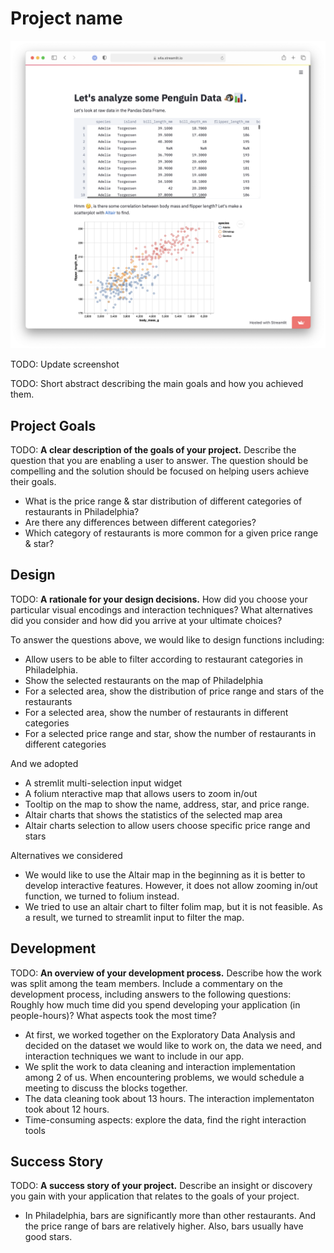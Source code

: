 # Project name

![A screenshot of your application. Could be a GIF.](screenshot.png)

TODO: Update screenshot

TODO: Short abstract describing the main goals and how you achieved them.

## Project Goals

TODO: **A clear description of the goals of your project.** Describe the question that you are enabling a user to answer. The question should be compelling and the solution should be focused on helping users achieve their goals.

- What is the price range & star distribution of different categories of restaurants in Philadelphia? 
- Are there any differences between different categories?
- Which category of restaurants is more common for a given price range & star?

## Design

TODO: **A rationale for your design decisions.** How did you choose your particular visual encodings and interaction techniques? What alternatives did you consider and how did you arrive at your ultimate choices?

To answer the questions above, we would like to design functions including:

- Allow users to be able to filter according to restaurant categories in Philadelphia.
- Show the selected restaurants on the map of Philadelphia
- For a selected area, show the distribution of price range and stars of the restaurants
- For a selected area, show the number of restaurants in different categories
- For a selected price range and star, show the number of restaurants in different categories

And we adopted

- A stremlit multi-selection input widget
- A folium nteractive map that allows users to zoom in/out
- Tooltip on the map to show the name, address, star, and price range.
- Altair charts that shows the statistics of the selected map area
- Altair charts selection to allow users choose specific price range and stars

Alternatives we considered

- We would like to use the Altair map in the beginning as it is better to develop interactive features. However, it does not allow zooming in/out function, we turned to folium instead.
- We tried to use an altair chart to filter folim map, but it is not feasible. As a result, we turned to streamlit input to filter the map.


## Development

TODO: **An overview of your development process.** Describe how the work was split among the team members. Include a commentary on the development process, including answers to the following questions: Roughly how much time did you spend developing your application (in people-hours)? What aspects took the most time?


- At first, we worked together on the Exploratory Data Analysis and decided on the dataset we would like to work on, the data we need, and interaction techniques we want to include in our app.
- We split the work to data cleaning and interaction implementation among 2 of us. When encountering problems, we would schedule a meeting to discuss the blocks together.
- The data cleaning took about 13 hours. The interaction implementaton took about 12 hours.
- Time-consuming aspects: explore the data, find the right interaction tools

## Success Story

TODO:  **A success story of your project.** Describe an insight or discovery you gain with your application that relates to the goals of your project.

- In Philadelphia, bars are significantly more than other restaurants. And the price range of bars are relatively higher. Also, bars usually have good stars.
